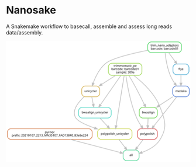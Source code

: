 # Nanosake
A Snakemake workflow to basecall, assemble and assess long reads data/assembly.

![Alt text](./dag.svg)

